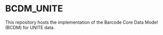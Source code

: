 # BCDM_UNITE
This repository hosts the implementation of the Barcode Core Data Model (BCDM) for UNITE data.
